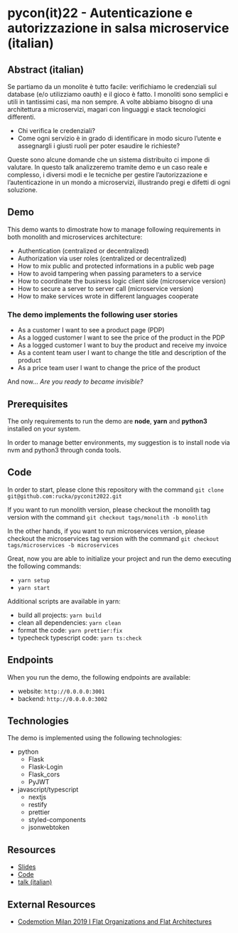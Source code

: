 # pycon(it)22 - Autenticazione e autorizzazione in salsa microservice (italian)

## Abstract (italian)
Se partiamo da un monolite è tutto facile: verifichiamo le credenziali sul database (e/o utilizziamo oauth) e il gioco è fatto. 
I monoliti sono semplici e utili in tantissimi casi, ma non sempre. 
A volte abbiamo bisogno di una architettura a microservizi, magari con linguaggi e stack tecnologici differenti. 
- Chi verifica le credenziali? 
- Come ogni servizio è in grado di identificare in modo sicuro l’utente e assegnargli i giusti ruoli per poter esaudire le richieste? 

Queste sono alcune domande che un sistema distribuito ci impone di valutare. 
In questo talk analizzeremo tramite demo e un caso reale e complesso, i diversi modi e le tecniche per gestire l’autorizzazione e l’autenticazione in un mondo a microservizi, illustrando pregi e difetti di ogni soluzione.

## Demo
This demo wants to dimostrate how to manage following requirements in both monolith and microservices architecture:
- Authentication (centralized or decentralized)
- Authorization via user roles (centralized or decentralized)
- How to mix public and protected informations in a public web page
- How to avoid tampering when passing parameters to a service
- How to coordinate the business logic client side (microservice version)
- How to secure a server to server call (microservice version)
- How to make services wrote in different languages cooperate

### The demo implements the following user stories
- As a customer I want to see a product page (PDP)
- As a logged customer I want to see the price of the product in the PDP
- As a logged customer I want to buy the product and receive my invoice
- As a content team user I want to change the title and description of the product
- As a price team user I want to change the price of the product

And now... _Are you ready to became invisible?_

## Prerequisites
The only requirements to run the demo are **node**, **yarn** and **python3** installed on your system.

In order to manage better environments, my suggestion is to install node via nvm and python3 through conda tools.  

## Code
In order to start, please clone this repository with the command `git clone git@github.com:rucka/pyconit2022.git`

If you want to run monolith version, please checkout the monolith tag version with the command `git checkout tags/monolith -b monolith`

In the other hands, if you want to run microservices version, please checkout the microservices tag version with the command `git checkout tags/microservices -b microservices`

Great, now you are able to initialize your project and run the demo executing the following commands:
- `yarn setup`
- `yarn start`

Additional scripts are available in yarn:
- build all projects: `yarn build`
- clean all dependencies: `yarn clean`
- format the code: `yarn prettier:fix`
- typecheck typescript code: `yarn ts:check`

## Endpoints
When you run the demo, the following endpoints are available:
- website: `http://0.0.0.0:3001`
- backend: `http://0.0.0.0:3002`

## Technologies
The demo is implemented using the following technologies:
- python
  - Flask
  - Flask-Login
  - Flask_cors
  - PyJWT
- javascript/typescript
  - nextjs
  - restify
  - prettier
  - styled-components
  - jsonwebtoken

## Resources
- [Slides](http://gianluca.carucci.org/l/pycon22/gh/)
- [Code](https://github.com/rucka/pyconit2022#Code)
- [talk (italian)](http://gianluca.carucci.org/l/pycon22/gh/)

## External Resources
- [Codemotion Milan 2019 I Flat Organizations and Flat Architectures](https://www.youtube.com/watch?v=jEP5aMkarhE)
